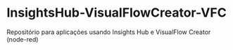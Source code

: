 # InsightsHub-VisualFlowCreator-VFC
Repositório para aplicações usando Insights Hub e VisualFlow Creator (node-red)

